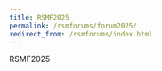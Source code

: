 ```yaml
---
title: RSMF2025
permalink: /rsmforums/forum2025/
redirect_from: /rsmforums/index.html
---
```

RSMF2025
